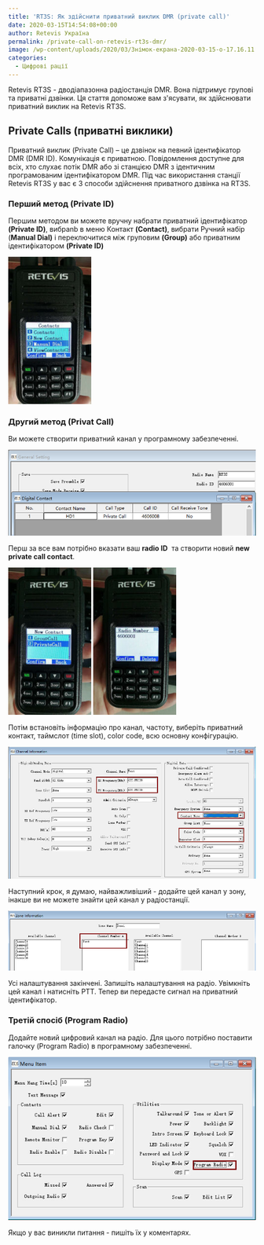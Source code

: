 ```yaml
---
title: 'RT3S: Як здійснити приватний виклик DMR (private call)'
date: 2020-03-15T14:54:08+00:00
author: Retevis Україна
permalink: /private-call-on-retevis-rt3s-dmr/
image: /wp-content/uploads/2020/03/Знімок-екрана-2020-03-15-о-17.16.11.png
categories:
  - Цифрові рації
---
```

Retevis RT3S - дводіапазонна радіостанція DMR. Вона підтримує групові та приватні дзвінки. Ця стаття допоможе вам з'ясувати, як здійснювати приватний виклик на Retevis RT3S.

## Private Calls (приватні виклики)

Приватний виклик (Private Call) &#8211; це дзвінок на певний ідентифікатор DMR (DMR ID). Комунікація є приватною. Повідомлення доступне для всіх, хто слухає потік DMR або зі станцією DMR з ідентичним програмованим ідентифікатором DMR. Під час використання станції Retevis RT3S у вас є 3 способи здійснення приватного дзвінка на RT3S.

### Перший метод (Private ID)
Першим методом ви можете вручну набрати приватний ідентифікатор **(Private ID)**, вибраnb в меню Контакт **(Contact)**, вибрати Ручний набір (**Manual Dial)** і переключитися між груповим **(Group)** або приватним ідентифікатором **(Private ID)**

![RT3S налаштування контактів](/wp-content/uploads/2020/03/Private-call-on-RT3S-Cherry-169x300.jpg)

### Другий метод (Privat Call)
Ви можете створити приватний канал у програмному забезпеченні.

![RT3S privat call. Створити приватний канал](/wp-content/uploads/2020/03/Retevis-RT3S-Private-call-on-software-1.jpg)

Перш за все вам потрібно вказати ваш&nbsp;**radio ID**&nbsp; та створити новий&nbsp;**new private call contact**.

![Retevis RT3s Privat Call](/wp-content/uploads/2020/03/Private-call-set-on-Retevis-RT3S-Cherry-169x300.jpg)
![RT3S privat call (приватний виклик)](/wp-content/uploads/2020/03/private-call-number-on-Retevis-RT3S-169x300.jpg)

Потім встановіть інформацію про канал, частоту, виберіть приватний контакт, таймслот (time slot), color code, всю основну конфігурацію.

![Ретевис RT3S (приватный вызов)](/wp-content/uploads/2020/03/retevis-rt3s-private-call-channel-setting.jpg)

Наступний крок, я думаю, найважливіший - додайте цей канал у зону, інакше ви не можете знайти цей канал у радіостанції.

![RT3S вибрати зону](/wp-content/uploads/2020/03/retevis-rt3s-zone-setting.jpg)

Усі налаштування закінчені. Запишіть налаштування на радіо. Увімкніть цей канал і натисніть PTT. Тепер ви передасте сигнал на приватний ідентифікатор.

### Третій спосіб (Program Radio)
Додайте новий цифровий канал на радіо. Для цього потрібно поставити галочку (Program Radio) в програмному забезпеченні.

![RT3S увімкнути Program radio](/wp-content/uploads/2020/03/retevis-rt3s-program-radio-setting.jpg)

Якщо у вас виникли питання - пишіть їх у коментарях.

